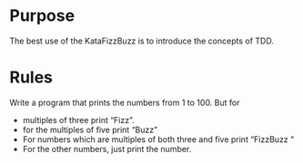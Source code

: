 # Purpose

The best use of the KataFizzBuzz is to introduce the concepts of TDD.

# Rules

Write a program that prints the numbers from 1 to 100. But for

* multiples of three print “Fizz”.
* for the multiples of five print “Buzz”
* For numbers which are multiples of both three and five print “FizzBuzz “
* For the other numbers, just print the number.
